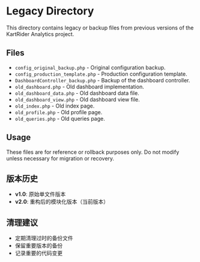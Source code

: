 # Legacy Directory

This directory contains legacy or backup files from previous versions of the KartRider Analytics project.

## Files

- `config_original_backup.php` - Original configuration backup.
- `config_production_template.php` - Production configuration template.
- `DashboardController_backup.php` - Backup of the dashboard controller.
- `old_dashboard.php` - Old dashboard implementation.
- `old_dashboard_data.php` - Old dashboard data file.
- `old_dashboard_view.php` - Old dashboard view file.
- `old_index.php` - Old index page.
- `old_profile.php` - Old profile page.
- `old_queries.php` - Old queries page.

## Usage

These files are for reference or rollback purposes only. Do not modify unless necessary for migration or recovery.

## 版本历史

- **v1.0**: 原始单文件版本
- **v2.0**: 重构后的模块化版本（当前版本）

## 清理建议

- 定期清理过时的备份文件
- 保留重要版本的备份
- 记录重要的代码变更
